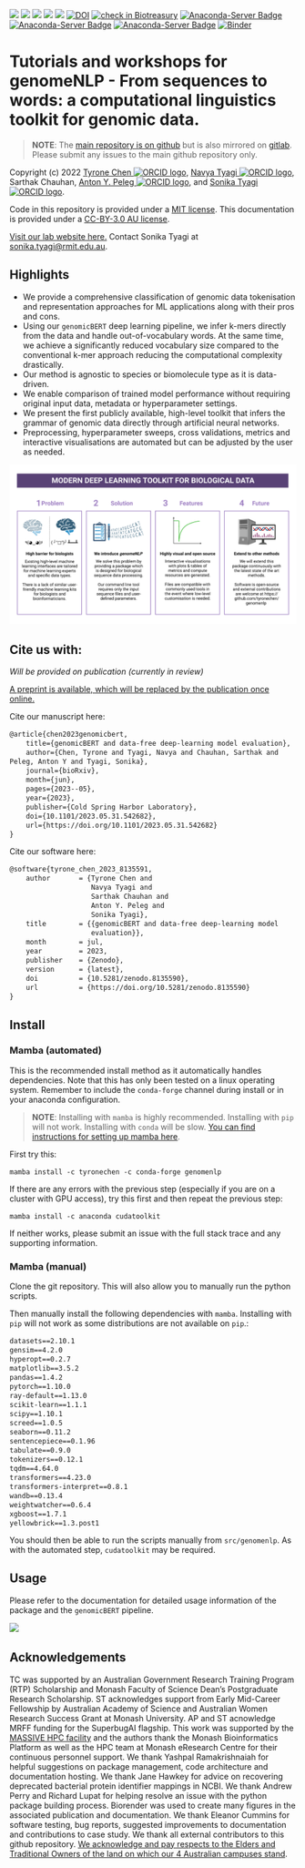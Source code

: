 <!-- [![](https://flat.badgen.net/badge/DOI/10.5281%2Fzenodo.4562010/green?scale=1.5)](https://doi.org/10.5281/zenodo.4562010) -->
<!-- [![](https://flat.badgen.net/docker/size/tyronechen/multiomics/1.0.0/amd64?scale=1.5&color=black)](https://hub.docker.com/repository/docker/tyronechen/multiomics) -->
[![](https://readthedocs.org/projects/genomenlp/badge/?version=latest&style=for-the-badge)](https://genomenlp_tutorials.readthedocs.io/en/latest/)
[![](https://flat.badgen.net/badge/license/MIT/cyan?scale=1.5)](https://opensource.org/licenses/MIT)
[![](https://flat.badgen.net/badge/icon/gitlab?icon=gitlab&label&color=orange&scale=1.5)](https://gitlab.com/tyagilab/genomenlp_tutorials)
[![](https://flat.badgen.net/badge/icon/github?icon=github&label&color=black&scale=1.5)](https://github.com/tyronechen/genomenlp_tutorials)
[![](https://flat.badgen.net/badge/icon/@tyagilab?icon=twitter&label&scale=1.5)](https://twitter.com/tyagilab)
[![DOI](https://zenodo.org/badge/DOI/10.5281/zenodo.10121563.svg)](https://doi.org/10.5281/zenodo.10121563)
[![check in Biotreasury](https://img.shields.io/badge/Biotreasury-collected-brightgreen)](https://biotreasury.rjmart.cn/#/tool?id=77713)
[![Anaconda-Server Badge](https://anaconda.org/tyronechen/genomenlp/badges/version.svg)](https://anaconda.org/tyronechen/genomenlp)
[![Anaconda-Server Badge](https://anaconda.org/tyronechen/genomenlp/badges/downloads.svg)](https://anaconda.org/tyronechen/genomenlp)
[![Anaconda-Server Badge](https://anaconda.org/tyronechen/genomenlp/badges/platforms.svg)](https://anaconda.org/tyronechen/genomenlp)
[![Binder](https://binderhub.rc.nectar.org.au/badge_logo.svg)](https://binderhub.rc.nectar.org.au/v2/gh/tyronechen/genomenlp.git/HEAD?labpath=src%2Fjupyter%2Fcase_study_dna.ipynb)

# Tutorials and workshops for genomeNLP - From sequences to words: a computational linguistics toolkit for genomic data.

> **NOTE**: The [main repository is on github](https://github.com/tyronechen/genomenlp_tutorials) but is also mirrored on [gitlab](https://gitlab.com/tyagilab/genomenlp_tutorials). Please submit any issues to the main github repository only.

Copyright (c) 2022 <a href="https://orcid.org/0000-0002-9207-0385">Tyrone Chen <img alt="ORCID logo" src="https://info.orcid.org/wp-content/uploads/2019/11/orcid_16x16.png" width="16" height="16" /></a>, <a href="https://orcid.org/0000-0002-8797-3168">Navya Tyagi <img alt="ORCID logo" src="https://info.orcid.org/wp-content/uploads/2019/11/orcid_16x16.png" width="16" height="16" /></a>, Sarthak Chauhan, <a href="https://orcid.org/0000-0002-2296-2126">Anton Y. Peleg <img alt="ORCID logo" src="https://info.orcid.org/wp-content/uploads/2019/11/orcid_16x16.png" width="16" height="16" /></a>, and <a href="https://orcid.org/0000-0003-0181-6258">Sonika Tyagi <img alt="ORCID logo" src="https://info.orcid.org/wp-content/uploads/2019/11/orcid_16x16.png" width="16" height="16" /></a>.

Code in this repository is provided under a [MIT license](https://opensource.org/licenses/MIT). This documentation is provided under a [CC-BY-3.0 AU license](https://creativecommons.org/licenses/by/3.0/au/).

[Visit our lab website here.](https://bioinformaticslab.erc.monash.edu/) Contact Sonika Tyagi at [sonika.tyagi@rmit.edu.au](mailto:sonika.tyagi@rmit.edu.au).

## Highlights

- We provide a comprehensive classification of genomic data tokenisation and representation approaches for ML applications along with their pros and cons.
- Using our ``genomicBERT`` deep learning pipeline, we infer k-mers directly from the data and handle out-of-vocabulary words. At the same time, we achieve a significantly reduced vocabulary size compared to the conventional k-mer approach reducing the computational complexity drastically.
- Our method is agnostic to species or biomolecule type as it is data-driven.
- We enable comparison of trained model performance without requiring original input data, metadata or hyperparameter settings.
- We present the first publicly available, high-level toolkit that infers the grammar of genomic data directly through artificial neural networks.
- Preprocessing, hyperparameter sweeps, cross validations, metrics and interactive visualisations are automated but can be adjusted by the user as needed.

![graphical abstract describing the repository](fig/graphical_abstract.png)

## Cite us with:

*Will be provided on publication (currently in review)*

[A preprint is available, which will be replaced by the publication once online.](https://doi.org/10.1101/2023.05.31.542682)

Cite our manuscript here:

```
@article{chen2023genomicbert,
    title={genomicBERT and data-free deep-learning model evaluation},
    author={Chen, Tyrone and Tyagi, Navya and Chauhan, Sarthak and Peleg, Anton Y and Tyagi, Sonika},
    journal={bioRxiv},
    month={jun},
    pages={2023--05},
    year={2023},
    publisher={Cold Spring Harbor Laboratory},
    doi={10.1101/2023.05.31.542682},
    url={https://doi.org/10.1101/2023.05.31.542682}
}
```

Cite our software here:

```
@software{tyrone_chen_2023_8135591,
    author       = {Tyrone Chen and
                    Navya Tyagi and
                    Sarthak Chauhan and
                    Anton Y. Peleg and
                    Sonika Tyagi},
    title        = {{genomicBERT and data-free deep-learning model 
                    evaluation}},
    month        = jul,
    year         = 2023,
    publisher    = {Zenodo},
    version      = {latest},
    doi          = {10.5281/zenodo.8135590},
    url          = {https://doi.org/10.5281/zenodo.8135590}
}
```

## Install

### Mamba (automated)

This is the recommended install method as it automatically handles dependencies. Note that this has only been tested on a linux operating system. Remember to include the `conda-forge` channel during install or in your anaconda configuration.

> **NOTE**: Installing with `mamba` is highly recommended. Installing with `pip` will not work. Installing with `conda` will be slow. [You can find instructions for setting up mamba here](https://mamba.readthedocs.io/en/latest/installation.html).

First try this:

```
mamba install -c tyronechen -c conda-forge genomenlp
```

If there are any errors with the previous step (especially if you are on a cluster with GPU access), try this first and then repeat the previous step:

```
mamba install -c anaconda cudatoolkit
```

If neither works, please submit an issue with the full stack trace and any supporting information.

### Mamba (manual)

Clone the git repository. This will also allow you to manually run the python scripts.

Then manually install the following dependencies with ``mamba``. Installing with `pip` will not work as some distributions are not available on `pip`.:

```
datasets==2.10.1
gensim==4.2.0
hyperopt==0.2.7
matplotlib==3.5.2
pandas==1.4.2
pytorch==1.10.0
ray-default==1.13.0
scikit-learn==1.1.1
scipy==1.10.1
screed==1.0.5
seaborn==0.11.2
sentencepiece==0.1.96
tabulate==0.9.0
tokenizers==0.12.1
tqdm==4.64.0
transformers==4.23.0
transformers-interpret==0.8.1
wandb==0.13.4
weightwatcher==0.6.4
xgboost==1.7.1
yellowbrick==1.3.post1
```

You should then be able to run the scripts manually from ``src/genomenlp``. As with the automated step, ``cudatoolkit`` may be required.

## Usage

Please refer to the documentation for detailed usage information of the package and the ``genomicBERT`` pipeline.

[![](https://readthedocs.org/projects/genomenlp_tutorials/badge/?version=latest&style=for-the-badge)](https://genomenlp_tutorials.readthedocs.io/en/latest/)

## Acknowledgements

TC was supported by an Australian Government Research Training Program (RTP) Scholarship and Monash Faculty of Science Dean’s Postgraduate Research Scholarship. ST acknowledges support from Early Mid-Career Fellowship by Australian Academy of Science and Australian Women Research Success Grant at Monash University. AP and ST acnowledge MRFF funding for the SuperbugAI flagship. This work was supported by the [MASSIVE HPC facility](www.massive.org.au) and the authors thank the Monash Bioinformatics Platform as well as the HPC team at Monash eResearch Centre for their continuous personnel support. We thank Yashpal Ramakrishnaiah for helpful suggestions on package management, code architecture and documentation hosting. We thank Jane Hawkey for advice on recovering deprecated bacterial protein identifier mappings in NCBI. We thank Andrew Perry and Richard Lupat for helping resolve an issue with the python package building process. Biorender was used to create many figures in the associated publication and documentation. We thank Eleanor Cummins for software testing, bug reports, suggested improvements to documentation and contributions to case study. We thank all external contributors to this github repository. [We acknowledge and pay respects to the Elders and Traditional Owners of the land on which our 4 Australian campuses stand](https://www.monash.edu/indigenous-australians/about-us/recognising-traditional-owners).

<!-- > **NOTE**: References are listed in the introduction section. -->
